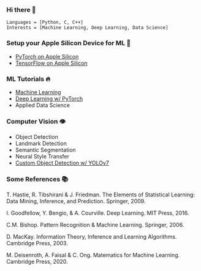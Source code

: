 ### Hi there 👋
```
Languages = [Python, C, C++]
Interests = [Machine Learning, Deep Learning, Data Science]
```

### Setup your Apple Silicon Device for ML 🚀
- [PyTorch on Apple Silicon](https://github.com/phpfontana/pytorch-apple-silicon) 
- [TensorFlow on Apple Silicon](https://github.com/phpfontana/tensorflow-apple-silicon) 

### ML Tutorials 🔥
- [Machine Learning](https://github.com/phpfontana/machine-learning-pytorch)
- [Deep Learning w/ PyTorch](https://github.com/phpfontana/deep-learning-pytorch)
- Applied Data Science

### Computer Vision 👁️
- Object Detection
- Landmark Detection
- Semantic Segmentation
- Neural Style Transfer
- [Custom Object Detection w/ YOLOv7](https://github.com/phpfontana/custom-object-detection)


### Some References 📚
T. Hastie, R. Tibshirani & J. Friedman. The Elements of Statistical Learning: Data Mining, Inference, and Prediction. Springer, 2009.

I. Goodfellow, Y. Bengio, & A. Courville. Deep Learning. MIT Press, 2016.

C.M. Bishop. Pattern Recognition & Machine Learning. Springer, 2006. 

D. MacKay. Information Theory, Inference and Learning Algorithms. Cambridge Press, 2003.

M. Deisenroth, A. Faisal & C. Ong. Matematics for Machine Learning. Cambridge Press, 2020.

